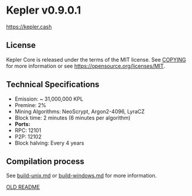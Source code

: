 Kepler v0.9.0.1
===============================

https://kepler.cash

License
-------

Kepler Core is released under the terms of the MIT license. See [COPYING](COPYING) for more
information or see https://opensource.org/licenses/MIT.


Technical Specifications
-------

* Emission: ~ 31,000,000 KPL
* Premine: 2%
* Mining Algorithms: NeoScrypt, Argon2-4096, LyraCZ
* Block time: 2 minutes (6 minutes per algorithm)
* **Ports:**
*  RPC: 12101 
*  P2P: 12102
*  Block halving: Every 4 years

Compilation process
----------------
See [build-unix.md](doc/build-unix.md) or [build-windows.md](doc/build-windows.md) for more information.

[OLD README](README-old.md)